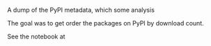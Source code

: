 A dump of the PyPI metadata, which some analysis

The goal was to get order the packages on PyPI by download count.

See the notebook at
